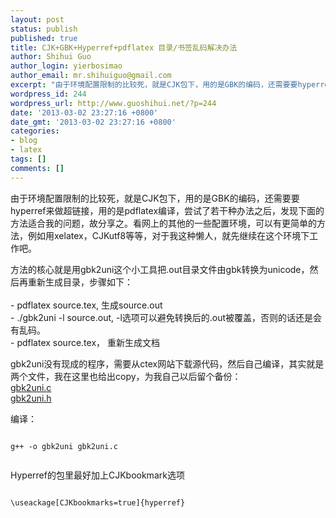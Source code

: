 ```yaml
---
layout: post
status: publish
published: true
title: CJK+GBK+Hyperref+pdflatex 目录/书签乱码解决办法
author: Shihui Guo
author_login: yierbosimao
author_email: mr.shihuiguo@gmail.com
excerpt: "由于环境配置限制的比较死，就是CJK包下，用的是GBK的编码，还需要要hyperref来做超链接，用的是pdflatex编译，尝试了若干种办法之后，发现下面的方法适合我的问题，故分享之。看网上的其他的一些配置环境，可以有更简单的方法，例如用xelatex，CJKutf8等等，对于我这种懒人，就先继续在这个环境下工作吧。\r\n\r\n方法的核心就是用gbk2uni这个小工具把.out目录文件由gbk转换为unicode，然后再重新生成目录，步骤如下：\r\n"
wordpress_id: 244
wordpress_url: http://www.guoshihui.net/?p=244
date: '2013-03-02 23:27:16 +0800'
date_gmt: '2013-03-02 23:27:16 +0800'
categories:
- blog
- latex
tags: []
comments: []
---
```

<p>由于环境配置限制的比较死，就是CJK包下，用的是GBK的编码，还需要要hyperref来做超链接，用的是pdflatex编译，尝试了若干种办法之后，发现下面的方法适合我的问题，故分享之。看网上的其他的一些配置环境，可以有更简单的方法，例如用xelatex，CJKutf8等等，对于我这种懒人，就先继续在这个环境下工作吧。</p>
<p>方法的核心就是用gbk2uni这个小工具把.out目录文件由gbk转换为unicode，然后再重新生成目录，步骤如下：<br />
<a id="more"></a><a id="more-244"></a><br />
- pdflatex source.tex, 生成source.out<br />
- ./gbk2uni -l source.out, -l选项可以避免转换后的.out被覆盖，否则的话还是会有乱码。<br />
- pdflatex source.tex， 重新生成文档  </p>
<p>gbk2uni没有现成的程序，需要从ctex网站下载源代码，然后自己编译，其实就是两个文件，我在这里也给出copy，为我自己以后留个备份：<br />
<a href="http://www.guoshihui.net/wp-content/uploads/2013/03/gbk2uni.c">gbk2uni.c</a><br />
<a href="http://www.guoshihui.net/wp-content/uploads/2013/03/gbk2uni.h">gbk2uni.h</a></p>
<p>编译：<br />
<code><br />
g++ -o gbk2uni gbk2uni.c<br />
</code></p>
<p>Hyperref的包里最好加上CJKbookmark选项<br />
<code><br />
\useackage[CJKbookmarks=true]{hyperref}<br />
</code></p>
